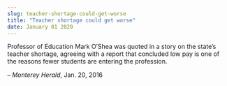 ```yaml
---
slug: teacher-shortage-could-get-worse
title: "Teacher shortage could get worse"
date: January 01 2020
---
```


<p>Professor of Education Mark O’Shea was quoted in a story on the state’s teacher shortage, agreeing with a report that concluded low pay is one of the reasons fewer students are entering the profession.
</p><p>– <em>Monterey Herald</em>, Jan. 20, 2016
</p>
